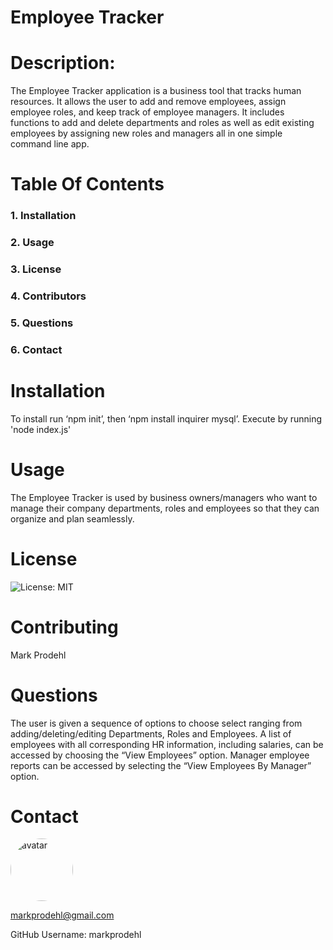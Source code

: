 # Employee Tracker 
                                               
            
 # Description:
            
 The Employee Tracker application is a business tool that tracks human resources. It allows the user to add and remove employees, assign employee roles, and keep track of employee managers. It includes functions to add and delete departments and roles as well as edit existing employees by assigning new roles and managers all in one simple command line app. 
            
 # Table Of Contents
            
 ### 1. Installation
            
 ### 2. Usage
            
 ### 3. License
            
 ### 4. Contributors
            
 ### 5. Questions
            
 ### 6. Contact
            
 # Installation
            
 To install run ‘npm init’, then ‘npm install inquirer mysql’. Execute by running 'node index.js'
            
 # Usage
            
 The Employee Tracker is used by business owners/managers who want to manage their company departments, roles and employees so that they can organize and plan seamlessly. 
            
 # License
            
 ![License: MIT](https://img.shields.io/badge/License-MIT-blue.svg)
            
 # Contributing
            
 Mark Prodehl
            
            
 # Questions
            
 The user is given a sequence of options to choose select ranging from adding/deleting/editing Departments, Roles and Employees. A list of employees with all corresponding HR information, including salaries, can be accessed by choosing the “View Employees” option. Manager employee reports can be accessed by selecting the “View Employees By Manager” option.
            
 # Contact
            
 <img src="https://avatars2.githubusercontent.com/u/31394631?v=4" alt="avatar" style="border-radius: 100px" width="100"/>
            
 markprodehl@gmail.com           
            
 GitHub Username: markprodehl                               
            
